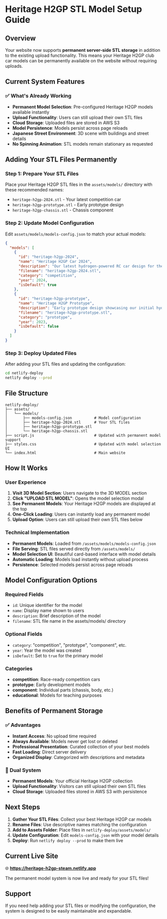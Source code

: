 # Heritage H2GP STL Model Setup Guide

## Overview
Your website now supports **permanent server-side STL storage** in addition to the existing upload functionality. This means your Heritage H2GP club car models can be permanently available on the website without requiring uploads.

## Current System Features

### ✅ What's Already Working
- **Permanent Model Selection**: Pre-configured Heritage H2GP models available instantly
- **Upload Functionality**: Users can still upload their own STL files
- **Cloud Storage**: Uploaded files are stored in AWS S3
- **Model Persistence**: Models persist across page reloads
- **Japanese Street Environment**: 3D scene with buildings and street details
- **No Spinning Animation**: STL models remain stationary as requested

## Adding Your STL Files Permanently

### Step 1: Prepare Your STL Files
Place your Heritage H2GP STL files in the `assets/models/` directory with these recommended names:
- `heritage-h2gp-2024.stl` - Your latest competition car
- `heritage-h2gp-prototype.stl` - Early prototype design
- `heritage-h2gp-chassis.stl` - Chassis component

### Step 2: Update Model Configuration
Edit `assets/models/models-config.json` to match your actual models:

```json
{
  "models": [
    {
      "id": "heritage-h2gp-2024",
      "name": "Heritage H2GP Car 2024",
      "description": "Our latest hydrogen-powered RC car design for the 2024 competition season",
      "filename": "heritage-h2gp-2024.stl",
      "category": "competition",
      "year": 2024,
      "isDefault": true
    },
    {
      "id": "heritage-h2gp-prototype",
      "name": "Heritage H2GP Prototype",
      "description": "Early prototype design showcasing our initial hydrogen fuel cell integration",
      "filename": "heritage-h2gp-prototype.stl",
      "category": "prototype",
      "year": 2023,
      "isDefault": false
    }
  ]
}
```

### Step 3: Deploy Updated Files
After adding your STL files and updating the configuration:

```bash
cd netlify-deploy
netlify deploy --prod
```

## File Structure
```
netlify-deploy/
├── assets/
│   └── models/
│       ├── models-config.json          # Model configuration
│       ├── heritage-h2gp-2024.stl      # Your STL files
│       ├── heritage-h2gp-prototype.stl
│       └── heritage-h2gp-chassis.stl
├── script.js                           # Updated with permanent model support
├── styles.css                          # Updated with model selection UI
└── index.html                          # Main website
```

## How It Works

### User Experience
1. **Visit 3D Model Section**: Users navigate to the 3D MODEL section
2. **Click "UPLOAD STL MODEL"**: Opens the model selection modal
3. **See Permanent Models**: Your Heritage H2GP models are displayed at the top
4. **One-Click Loading**: Users can instantly load any permanent model
5. **Upload Option**: Users can still upload their own STL files below

### Technical Implementation
- **Permanent Models**: Loaded from `/assets/models/models-config.json`
- **File Serving**: STL files served directly from `/assets/models/`
- **Model Selection UI**: Beautiful card-based interface with model details
- **Automatic Loading**: Models load instantly without upload process
- **Persistence**: Selected models persist across page reloads

## Model Configuration Options

### Required Fields
- `id`: Unique identifier for the model
- `name`: Display name shown to users
- `description`: Brief description of the model
- `filename`: STL file name in the assets/models/ directory

### Optional Fields
- `category`: "competition", "prototype", "component", etc.
- `year`: Year the model was created
- `isDefault`: Set to `true` for the primary model

### Categories
- **competition**: Race-ready competition cars
- **prototype**: Early development models
- **component**: Individual parts (chassis, body, etc.)
- **educational**: Models for teaching purposes

## Benefits of Permanent Storage

### ✅ Advantages
- **Instant Access**: No upload time required
- **Always Available**: Models never get lost or deleted
- **Professional Presentation**: Curated collection of your best models
- **Fast Loading**: Direct server delivery
- **Organized Display**: Categorized with descriptions and metadata

### 🔄 Dual System
- **Permanent Models**: Your official Heritage H2GP collection
- **Upload Functionality**: Visitors can still upload their own STL files
- **Cloud Storage**: Uploaded files stored in AWS S3 with persistence

## Next Steps

1. **Gather Your STL Files**: Collect your best Heritage H2GP car models
2. **Rename Files**: Use descriptive names matching the configuration
3. **Add to Assets Folder**: Place files in `netlify-deploy/assets/models/`
4. **Update Configuration**: Edit `models-config.json` with your model details
5. **Deploy**: Run `netlify deploy --prod` to make them live

## Current Live Site
🌐 **https://heritage-h2gp-steam.netlify.app**

The permanent model system is now live and ready for your STL files!

## Support
If you need help adding your STL files or modifying the configuration, the system is designed to be easily maintainable and expandable.
